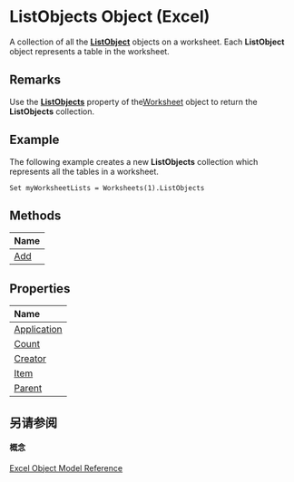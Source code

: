 
# ListObjects Object (Excel)

A collection of all the  **[ListObject](46de6c4f-8ce0-0c7d-da59-6e52f5eab612.md)** objects on a worksheet. Each **ListObject** object represents a table in the worksheet.


## Remarks

Use the  **[ListObjects](29c20c8d-aa64-f578-2c8a-5567651ba44c.md)** property of the[Worksheet](182b705e-854a-81cc-a4b0-59b942de55ae.md) object to return the **ListObjects** collection.


## Example

 The following example creates a new **ListObjects** collection which represents all the tables in a worksheet.


```
Set myWorksheetLists = Worksheets(1).ListObjects
```


## Methods



|**Name**|
|:-----|
|[Add](764dafed-d4e3-82b9-df8c-68a358319491.md)|

## Properties



|**Name**|
|:-----|
|[Application](7b1a3c94-8446-9f4c-98fb-3fd1f99360f1.md)|
|[Count](ad5df088-54c7-63c3-c25a-77370fe3d250.md)|
|[Creator](6baa548b-04a6-e0eb-d45f-8d3f24848c3b.md)|
|[Item](39f00da9-170d-e62b-4beb-38e06a8ba533.md)|
|[Parent](479a6593-702e-f834-a944-a68df8cba69f.md)|

## 另请参阅


#### 概念


[Excel Object Model Reference](11ea8598-8a20-92d5-f98b-0da04263bf2c.md)
